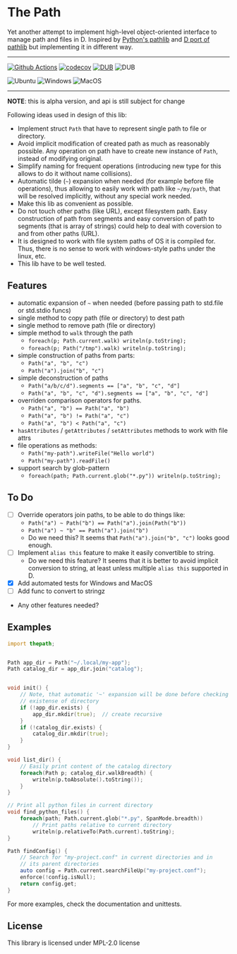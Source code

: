# The Path

Yet another attempt to implement high-level object-oriented interface
to manage path and files in D.
Inspired by [Python's pathlib](https://docs.python.org/3/library/pathlib.html)
and [D port of pathlib](https://code.dlang.org/packages/pathlib) but
implementing it in different way.

---

[![Github Actions](https://github.com/katyukha/thepath/actions/workflows/tests.yml/badge.svg)](https://github.com/katyukha/thepath/actions/workflows/tests.yml?branch=master)
[![codecov](https://codecov.io/gh/katyukha/thepath/branch/master/graph/badge.svg?token=IUXBCNSHNQ)](https://codecov.io/gh/katyukha/thepath)
[![DUB](https://img.shields.io/dub/v/thepath)](https://code.dlang.org/packages/thepath)
![DUB](https://img.shields.io/dub/l/thepath)

![Ubuntu](https://img.shields.io/badge/Ubuntu-Latest-green?logo=Ubuntu)
![Windows](https://img.shields.io/badge/Windows-Latest-green?logo=Windows)
![MacOS](https://img.shields.io/badge/MacOS-Latest-green?logo=Apple)

---

**NOTE**: this is alpha version, and api is still subject for change

Following ideas used in design of this lib:
- Implement struct `Path` that have to represent
  single path to file or directory.
- Avoid implicit modification of created path as much as reasonably possible.
  Any operation on path have to create new instance of `Path`,
  instead of modifying original.
- Simplify naming for frequent operations
  (introducing new type for this allows to do it without name collisions).
- Automatic tilde (`~`) expansion when needed
  (for example before file operations),
  thus allowing to easily work with path like `~/my/path`,
  that will be resolved implicitly, without any special work needed.
- Make this lib as convenient as possible.
- Do not touch other paths (like URL), except filesystem path.
  Easy construction of path from segments and easy conversion of path
  to segments (that is array of strings) could help to deal with coversion
  to and from other paths (URL).
- It is designed to work with file system paths of OS it is compiled for.
  Thus, there is no sense to work with windows-style paths under the linux, etc.
- This lib have to be well tested.


## Features

- automatic expansion of `~` when needed (before passing path to std.file or std.stdio funcs)
- single method to copy path (file or directory) to dest path
- single method to remove path (file or directory)
- simple method to `walk` through the path
    - `foreach(p; Path.current.walk) writeln(p.toString);`
    - `foreach(p; Path("/tmp").walk) writeln(p.toString);`
- simple construction of paths from parts:
    - `Path("a", "b", "c")`
    - `Path("a").join("b", "c")`
- simple deconstruction of paths
    - `Path("a/b/c/d").segments == ["a", "b", "c", "d"]`
    - `Path("a", "b", "c", "d").segments == ["a", "b", "c", "d"]`
- overriden comparison operators for paths.
    - `Path("a", "b") == Path("a", "b")`
    - `Path("a", "b") != Path("a", "c")`
    - `Path("a", "b") < Path("a", "c")`
- `hasAttributes` / `getAttributes` / `setAttributes` methods to work with file attrs
- file operations as methods:
    - `Path("my-path").writeFile("Hello world")`
    - `Path("my-path").readFile()`
- support search by glob-pattern
    - `foreach(path; Path.current.glob("*.py")) writeln(p.toString);`


## To Do


- [ ] Override operators join paths, to be able to do things like:
    - `Path("a") ~ Path("b") == Path("a").join(Path("b"))`
    - `Path("a") ~ "b" == Path("a").join("b")`
    - Do we need this? It seems that `Path("a").join("b", "c")` looks good enough.
- [ ] Implement `alias this` feature to make it easily convertible to string.
    - Do we need this feature?
      It seems that it is better to avoid implicit conversion to string,
      at least unless multiple `alias this` supported in D.
- [x] Add automated tests for Windows and MacOS
- [ ] Add func to convert to stringz
- Any other features needed?


## Examples

```d
import thepath;


Path app_dir = Path("~/.local/my-app");
Path catalog_dir = app_dir.join("catalog");


void init() {
    // Note, that automatic '~' expansion will be done before checking the
    // existense of directory
    if (!app_dir.exists) {
        app_dir.mkdir(true);  // create recursive
    }
    if (!catalog_dir.exists) {
        catalog_dir.mkdir(true);
    }
}

void list_dir() {
    // Easily print content of the catalog directory
    foreach(Path p; catalog_dir.walkBreadth) {
        writeln(p.toAbsolute().toString());
    }
}

// Print all python files in current directory
void find_python_files() {
    foreach(path; Path.current.glob("*.py", SpanMode.breadth))
        // Print paths relative to current directory
        writeln(p.relativeTo(Path.current).toString);
}

Path findConfig() {
    // Search for "my-project.conf" in current directories and in
    // its parent directories
    auto config = Path.current.searchFileUp("my-project.conf");
    enforce(!config.isNull);
    return config.get;
}
```

For more examples, check the documentation and unittests.

## License

This library is licensed under MPL-2.0 license

